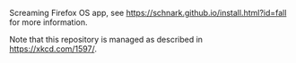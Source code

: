Screaming Firefox OS app, see https://schnark.github.io/install.html?id=fall for more information.

Note that this repository is managed as described in https://xkcd.com/1597/.

